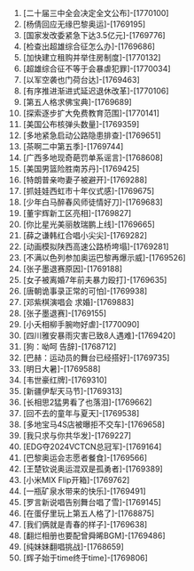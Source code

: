 
1. [二十届三中全会决定全文公布]-[1770100]
1. [杨倩回应无缘巴黎奥运]-[1769195]
1. [国家发改委紧急下达3.5亿元]-[1769776]
1. [检查出超雄综合征怎么办]-[1769686]
1. [加快建立租购并举住房制度]-[1770132]
1. [超雄综合征不等于会暴虐犯罪]-[1770034]
1. [以军空袭也门荷台达]-[1769463]
1. [有序推进渐进式延迟退休改革]-[1770106]
1. [第五人格求佛宝典]-[1769689]
1. [探索逐步扩大免费教育范围]-[1770141]
1. [美国公布核弹头数量]-[1769359]
1. [多地紧急启动公路隐患排查]-[1769651]
1. [茶啊二中第五季]-[1769744]
1. [广西多地现奇葩罚单系谣言]-[1768608]
1. [美国男篮险胜南苏丹]-[1769425]
1. [特朗普亲吻妻子被避开]-[1769288]
1. [抓娃娃西虹市十年仪式感]-[1769675]
1. [少年白马醉春风师徒情好刀]-[1769683]
1. [董宇辉新工区亮相]-[1769827]
1. [你比星光美丽敖瑞鹏上线]-[1769665]
1. [薛之谦韩红合唱小尖尖]-[1769282]
1. [动画模拟陕西高速公路桥垮塌]-[1769281]
1. [不满以色列参加奥运巴黎再爆示威]-[1769526]
1. [张子墨退赛原因]-[1769188]
1. [女子被离婚7年前夫暴力殴打]-[1769635]
1. [唐朝诡事录正常的可怕]-[1769938]
1. [邓紫棋演唱会 求婚]-[1769883]
1. [张子墨退赛]-[1769155]
1. [小夭相柳手腕吻好虐]-[1770090]
1. [四川雅安暴雨灾害已致8人遇难]-[1769420]
1. [狗：呦呵 告辞]-[1768712]
1. [巴赫：运动员的舞台已经搭好]-[1769735]
1. [明日大暑]-[1769588]
1. [韦世豪红牌]-[1769310]
1. [新疆伊犁天马节]-[1769313]
1. [长相思2猛男看了也落泪]-[1769662]
1. [回不去的童年与夏天]-[1769538]
1. [多地宝马4S店被曝拒不交车]-[1769658]
1. [我只求与你共华发]-[1769227]
1. [EDG夺2024VCTCN总冠军]-[1769164]
1. [巴黎奥运会志愿者餐食]-[1769566]
1. [王楚钦说奥运混双是孤勇者]-[1769389]
1. [小米MIX Flip开箱]-[1769762]
1. [一瓶矿泉水带来的快乐]-[1769491]
1. [罗言新说唱告别舞台唱了雪]-[1769145]
1. [在蛋仔里玩上第五人格了]-[1768875]
1. [我们俩就是青春的样子]-[1769638]
1. [翻烂相册也要配曾舜晞BGM]-[1769486]
1. [纯妹妹翻唱挑战]-[1768659]
1. [辉子始于time终于time]-[1769806]